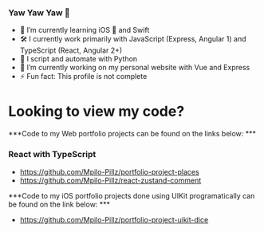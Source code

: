 ### Yaw Yaw Yaw 👋

- 🌱 I’m currently learning iOS 📱 and Swift 
- 🛠 I currently work primarily with JavaScript (Express, Angular 1) and TypeScript (React, Angular 2+)
- 🐍 I script and automate with Python
- 🔭 I’m currently working on my personal website with Vue and Express
- ⚡ Fun fact: This profile is not complete

# Looking to view my code?
***Code to my Web portfolio projects can be found on the links below: ***
### React with TypeScript
- https://github.com/Mpilo-Pillz/portfolio-project-places
- https://github.com/Mpilo-Pillz/react-zustand-comment

***Code to my iOS portfolio projects done using UIKit programatically can be found on the link below: ***
- https://github.com/Mpilo-Pillz/portfolio-project-uikit-dice
<!--
**Mpilo-Pillz/Mpilo-Pillz** is a ✨ _special_ ✨ repository because its `README.md` (this file) appears on your GitHub profile.

Here are some ideas to get you started:

- 🔭 I’m currently working on ...
- 🌱 I’m currently learning ...
- 👯 I’m looking to collaborate on ...
- 🤔 I’m looking for help with ...
- 💬 Ask me about ...
- 📫 How to reach me: ...
- 😄 Pronouns: ...
- ⚡ Fun fact: ...
-->
